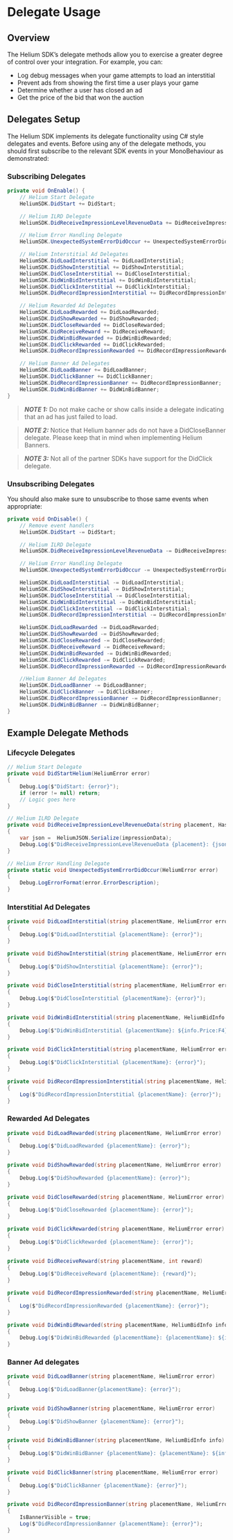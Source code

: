 # Delegate Usage

## Overview

The Helium SDK’s delegate methods allow you to exercise a greater degree of control over your integration. For example, you can:

* Log debug messages when your game attempts to load an interstitial
* Prevent ads from showing the first time a user plays your game
* Determine whether a user has closed an ad
* Get the price of the bid that won the auction

## Delegates Setup

The Helium SDK implements its delegate functionality using C# style delegates and events. Before using any of the delegate methods, you should first subscribe to the relevant SDK events in your MonoBehaviour as demonstrated:

### Subscribing Delegates
```c#
private void OnEnable() {
    // Helium Start Delegate
    HeliumSDK.DidStart += DidStart;

    // Helium ILRD Delegate
    HeliumSDK.DidReceiveImpressionLevelRevenueData += DidReceiveImpressionLevelRevenueData;

    // Helium Error Handling Delegate
    HeliumSDK.UnexpectedSystemErrorDidOccur += UnexpectedSystemErrorDidOccur;

    // Helium Interstitial Ad Delegates
    HeliumSDK.DidLoadInterstitial += DidLoadInterstitial;
    HeliumSDK.DidShowInterstitial += DidShowInterstitial;
    HeliumSDK.DidCloseInterstitial += DidCloseInterstitial;
    HeliumSDK.DidWinBidInterstitial += DidWinBidInterstitial;
    HeliumSDK.DidClickInterstitial += DidClickInterstitial;
    HeliumSDK.DidRecordImpressionInterstitial += DidRecordImpressionInterstitial;

    // Helium Rewarded Ad Delegates
    HeliumSDK.DidLoadRewarded += DidLoadRewarded;
    HeliumSDK.DidShowRewarded += DidShowRewarded;
    HeliumSDK.DidCloseRewarded += DidCloseRewarded;
    HeliumSDK.DidReceiveReward += DidReceiveReward;
    HeliumSDK.DidWinBidRewarded += DidWinBidRewarded;
    HeliumSDK.DidClickRewarded += DidClickRewarded;
    HeliumSDK.DidRecordImpressionRewarded += DidRecordImpressionRewarded;

    // Helium Banner Ad Delegates
    HeliumSDK.DidLoadBanner += DidLoadBanner;
    HeliumSDK.DidClickBanner += DidClickBanner;
    HeliumSDK.DidRecordImpressionBanner += DidRecordImpressionBanner;
    HeliumSDK.DidWinBidBanner += DidWinBidBanner;
}
```

> **_NOTE 1:_** Do not make cache or show calls inside a delegate indicating that an ad has just failed to load.

> **_NOTE 2:_** Notice that Helium banner ads do not have a DidCloseBanner delegate. Please keep that in mind when implementing Helium Banners.

> **_NOTE 3:_** Not all of the partner SDKs have support for the DidClick delegate.

### Unsubscribing Delegates

You should also make sure to unsubscribe to those same events when appropriate:

```c#
private void OnDisable() {
    // Remove event handlers
    HeliumSDK.DidStart -= DidStart;

    // Helium ILRD Delegate
    HeliumSDK.DidReceiveImpressionLevelRevenueData -= DidReceiveImpressionLevelRevenueData;

    // Helium Error Handling Delegate
    HeliumSDK.UnexpectedSystemErrorDidOccur -= UnexpectedSystemErrorDidOccur;

    HeliumSDK.DidLoadInterstitial -= DidLoadInterstitial;
    HeliumSDK.DidShowInterstitial -= DidShowInterstitial;
    HeliumSDK.DidCloseInterstitial -= DidCloseInterstitial;
    HeliumSDK.DidWinBidInterstitial -= DidWinBidInterstitial;
    HeliumSDK.DidClickInterstitial -= DidClickInterstitial;
    HeliumSDK.DidRecordImpressionInterstitial -= DidRecordImpressionInterstitial;

    HeliumSDK.DidLoadRewarded -= DidLoadRewarded;
    HeliumSDK.DidShowRewarded -= DidShowRewarded;
    HeliumSDK.DidCloseRewarded -= DidCloseRewarded;
    HeliumSDK.DidReceiveReward -= DidReceiveReward;
    HeliumSDK.DidWinBidRewarded -= DidWinBidRewarded;
    HeliumSDK.DidClickRewarded -= DidClickRewarded;
    HeliumSDK.DidRecordImpressionRewarded -= DidRecordImpressionRewarded;

    //Helium Banner Ad Delegates
    HeliumSDK.DidLoadBanner -= DidLoadBanner;
    HeliumSDK.DidClickBanner -= DidClickBanner;
    HeliumSDK.DidRecordImpressionBanner -= DidRecordImpressionBanner;
    HeliumSDK.DidWinBidBanner -= DidWinBidBanner;
}
```

## Example Delegate Methods

### Lifecycle Delegates
```c#
// Helium Start Delegate
private void DidStartHelium(HeliumError error)
{
    Debug.Log($"DidStart: {error}");
    if (error != null) return;
    // Logic goes here
}

// Helium ILRD Delegate
private void DidReceiveImpressionLevelRevenueData(string placement, Hashtable impressionData)
{
    var json =  HeliumJSON.Serialize(impressionData);
    Debug.Log($"DidReceiveImpressionLevelRevenueData {placement}: {json}");
}

// Helium Error Handling Delegate
private static void UnexpectedSystemErrorDidOccur(HeliumError error)
{
    Debug.LogErrorFormat(error.ErrorDescription);
}
```

### Interstitial Ad Delegates
```c#
private void DidLoadInterstitial(string placementName, HeliumError error)
{
    Debug.Log($"DidLoadInterstitial {placementName}: {error}");
}

private void DidShowInterstitial(string placementName, HeliumError error)
{
    Debug.Log($"DidShowInterstitial {placementName}: {error}");
}

private void DidCloseInterstitial(string placementName, HeliumError error)
{
    Debug.Log($"DidCloseInterstitial {placementName}: {error}");
}

private void DidWinBidInterstitial(string placementName, HeliumBidInfo info)
{
    Debug.Log($"DidWinBidInterstitial {placementName}: ${info.Price:F4}, Auction Id: {info.AuctionId}, Partner Id: {info.PartnerId}");
}

private void DidClickInterstitial(string placementName, HeliumError error)
{
    Debug.Log($"DidClickInterstitial {placementName}: {error}");
}

private void DidRecordImpressionInterstitial(string placementName, HeliumError error)
{
    Log($"DidRecordImpressionInterstitial {placementName}: {error}");
}
```

### Rewarded Ad Delegates
```c#
private void DidLoadRewarded(string placementName, HeliumError error)
{
    Debug.Log($"DidLoadRewarded {placementName}: {error}");
}

private void DidShowRewarded(string placementName, HeliumError error)
{
    Debug.Log($"DidShowRewarded {placementName}: {error}");
}

private void DidCloseRewarded(string placementName, HeliumError error)
{
    Debug.Log($"DidCloseRewarded {placementName}: {error}");
}

private void DidClickRewarded(string placementName, HeliumError error)
{
    Debug.Log($"DidClickRewarded {placementName}: {error}");
}

private void DidReceiveReward(string placementName, int reward)
{
    Debug.Log($"DidReceiveReward {placementName}: {reward}");
}

private void DidRecordImpressionRewarded(string placementName, HeliumError error)
{
    Log($"DidRecordImpressionRewarded {placementName}: {error}");
}

private void DidWinBidRewarded(string placementName, HeliumBidInfo info)
{
    Debug.Log($"DidWinBidRewarded {placementName}: {placementName}: ${info.Price:F4}, Auction Id: {info.AuctionId}, Partner Id: {info.PartnerId}");
}
```

### Banner Ad delegates
```c#
private void DidLoadBanner(string placementName, HeliumError error)
{
    Debug.Log($"DidLoadBanner{placementName}: {error}");
}

private void DidShowBanner(string placementName, HeliumError error)
{
    Debug.Log($"DidShowBanner {placementName}: {error}");
}

private void DidWinBidBanner(string placementName, HeliumBidInfo info)
{
    Debug.Log($"DidWinBidBanner {placementName}: {placementName}: ${info.Price:F4}, Auction Id: {info.AuctionId}, Partner Id: {info.PartnerId}");
}

private void DidClickBanner(string placementName, HeliumError error)
{
    Debug.Log($"DidClickBanner {placementName}: {error}");
}

private void DidRecordImpressionBanner(string placementName, HeliumError error)
{
    IsBannerVisible = true;
    Log($"DidRecordImpressionBanner {placementName}: {error}");
}
```
